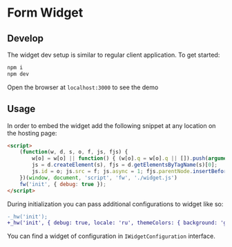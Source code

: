 # Form Widget

## Develop

The widget dev setup is similar to regular client application. To get started:

```bash
npm i
npm dev
```

Open the browser at `localhost:3000` to see the demo

## Usage

In order to embed the widget add the following snippet at any location on the hosting page:

```html
<script>
    (function(w, d, s, o, f, js, fjs) {
        w[o] = w[o] || function() { (w[o].q = w[o].q || []).push(arguments) };
        js = d.createElement(s), fjs = d.getElementsByTagName(s)[0];
        js.id = o; js.src = f; js.async = 1; fjs.parentNode.insertBefore(js, fjs);
    })(window, document, 'script', 'fw', './widget.js')
    fw('init', { debug: true });
</script>
```

During initialization you can pass additional configurations to widget like so:

```diff
-_hw('init');
+_hw('init', { debug: true, locale: 'ru', themeColors: { background: 'green', font: 'red', button: 'purple' } });
```

You can find a widget of configuration in `IWidgetConfiguration` interface.
